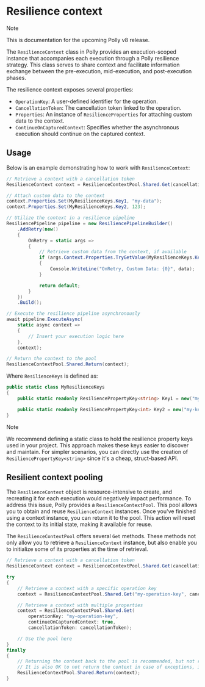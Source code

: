 # Resilience context

> [!NOTE]
> This is documentation for the upcoming Polly v8 release.

The `ResilienceContext` class in Polly provides an execution-scoped instance that accompanies each execution through a Polly resilience strategy. This class serves to share context and facilitate information exchange between the pre-execution, mid-execution, and post-execution phases.

The resilience context exposes several properties:

- `OperationKey`: A user-defined identifier for the operation.
- `CancellationToken`: The cancellation token linked to the operation.
- `Properties`: An instance of `ResilienceProperties` for attaching custom data to the context.
- `ContinueOnCapturedContext`: Specifies whether the asynchronous execution should continue on the captured context.

## Usage

Below is an example demonstrating how to work with `ResilienceContext`:

<!-- snippet: resilience-context -->
```cs
// Retrieve a context with a cancellation token
ResilienceContext context = ResilienceContextPool.Shared.Get(cancellationToken);

// Attach custom data to the context
context.Properties.Set(MyResilienceKeys.Key1, "my-data");
context.Properties.Set(MyResilienceKeys.Key2, 123);

// Utilize the context in a resilience pipeline
ResiliencePipeline pipeline = new ResiliencePipelineBuilder()
    .AddRetry(new()
    {
        OnRetry = static args =>
        {
            // Retrieve custom data from the context, if available
            if (args.Context.Properties.TryGetValue(MyResilienceKeys.Key1, out var data))
            {
                Console.WriteLine("OnRetry, Custom Data: {0}", data);
            }

            return default;
        }
    })
    .Build();

// Execute the resilience pipeline asynchronously
await pipeline.ExecuteAsync(
    static async context =>
    {
        // Insert your execution logic here
    },
    context);

// Return the context to the pool
ResilienceContextPool.Shared.Return(context);
```
<!-- endSnippet -->

Where `ResilienceKeys` is defined as:

<!-- snippet: resilience-keys -->
```cs
public static class MyResilienceKeys
{
    public static readonly ResiliencePropertyKey<string> Key1 = new("my-key-1");

    public static readonly ResiliencePropertyKey<int> Key2 = new("my-key-2");
}
```
<!-- endSnippet -->

> [!NOTE]
> We recommend defining a static class to hold the resilience property keys used in your project. This approach makes these keys easier to discover and maintain. For simpler scenarios, you can directly use the creation of `ResiliencePropertyKey<string>` since it's a cheap, struct-based API.

## Resilient context pooling

<!-- Overview -->
The `ResilienceContext` object is resource-intensive to create, and recreating it for each execution would negatively impact performance. To address this issue, Polly provides a `ResilienceContextPool`. This pool allows you to obtain and reuse `ResilienceContext` instances. Once you've finished using a context instance, you can return it to the pool. This action will reset the context to its initial state, making it available for reuse.

<!-- Methods -->
The `ResilienceContextPool` offers several `Get` methods. These methods not only allow you to retrieve a `ResilienceContext` instance, but also enable you to initialize some of its properties at the time of retrieval.

<!-- snippet: resilience-context-pool -->
```cs
// Retrieve a context with a cancellation token
ResilienceContext context = ResilienceContextPool.Shared.Get(cancellationToken);

try
{
    // Retrieve a context with a specific operation key
    context = ResilienceContextPool.Shared.Get("my-operation-key", cancellationToken);

    // Retrieve a context with multiple properties
    context = ResilienceContextPool.Shared.Get(
        operationKey: "my-operation-key",
        continueOnCapturedContext: true,
        cancellationToken: cancellationToken);

    // Use the pool here
}
finally
{
    // Returning the context back to the pool is recommended, but not required as it reduces the allocations.
    // It is also OK to not return the context in case of exceptions, if you want to avoid try-catch blocks.
    ResilienceContextPool.Shared.Return(context);
}
```
<!-- endSnippet -->
